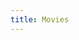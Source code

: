 ```yaml
---
title: Movies
---
```

<body>
  <div id="douban"></div>
</body>
<link
  rel="stylesheet"
  href="https://cdn.jsdelivr.net/npm/idouban/dist/index.css"
/>
<script
  src="https://cdn.jsdelivr.net/npm/idouban/dist/index.js"
  onload="idouban.init({
          selector: '#douban',
          lang: 'zh',
          douban_id: '258576743',
          type: 'movie',
          quote: '豆瓣电影个人主页',
          actions: ['collect', 'wish'],
          page_size: 10,
          max_line: 4
        })"
></script>